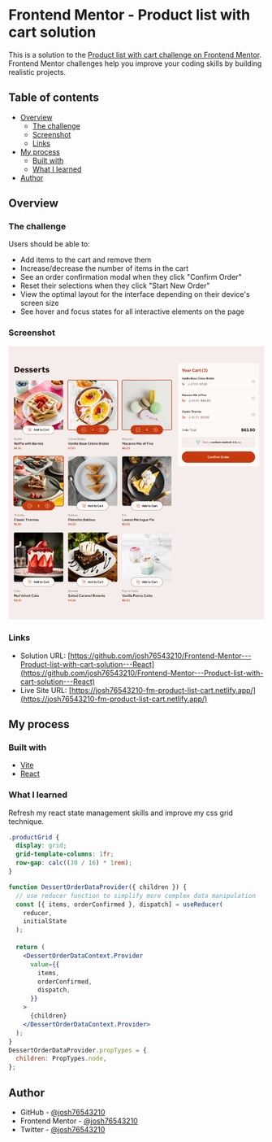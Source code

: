 # Frontend Mentor - Product list with cart solution

This is a solution to the [Product list with cart challenge on Frontend Mentor](https://www.frontendmentor.io/challenges/product-list-with-cart-5MmqLVAp_d). Frontend Mentor challenges help you improve your coding skills by building realistic projects.

## Table of contents

- [Overview](#overview)
  - [The challenge](#the-challenge)
  - [Screenshot](#screenshot)
  - [Links](#links)
- [My process](#my-process)
  - [Built with](#built-with)
  - [What I learned](#what-i-learned)
- [Author](#author)

## Overview

### The challenge

Users should be able to:

- Add items to the cart and remove them
- Increase/decrease the number of items in the cart
- See an order confirmation modal when they click "Confirm Order"
- Reset their selections when they click "Start New Order"
- View the optimal layout for the interface depending on their device's screen size
- See hover and focus states for all interactive elements on the page

### Screenshot

![](./screenshot.png)

### Links

- Solution URL: [https://github.com/josh76543210/Frontend-Mentor---Product-list-with-cart-solution---React](https://github.com/josh76543210/Frontend-Mentor---Product-list-with-cart-solution---React)
- Live Site URL: [https://josh76543210-fm-product-list-cart.netlify.app/](https://josh76543210-fm-product-list-cart.netlify.app/)

## My process

### Built with

- [Vite](https://vitejs.dev/)
- [React](https://reactjs.org/)

### What I learned

Refresh my react state management skills and improve my css grid technique.

```css
.productGrid {
  display: grid;
  grid-template-columns: 1fr;
  row-gap: calc((30 / 16) * 1rem);
}
```

```jsx
function DessertOrderDataProvider({ children }) {
  // use reducer function to simplify more complex data manipulation
  const [{ items, orderConfirmed }, dispatch] = useReducer(
    reducer,
    initialState
  );

  return (
    <DessertOrderDataContext.Provider
      value={{
        items,
        orderConfirmed,
        dispatch,
      }}
    >
      {children}
    </DessertOrderDataContext.Provider>
  );
}
DessertOrderDataProvider.propTypes = {
  children: PropTypes.node,
};
```

## Author

- GitHub - [@josh76543210](https://github.com/josh76543210)
- Frontend Mentor - [@josh76543210](https://www.frontendmentor.io/profile/josh76543210)
- Twitter - [@josh76543210](https://www.twitter.com/josh76543210)
